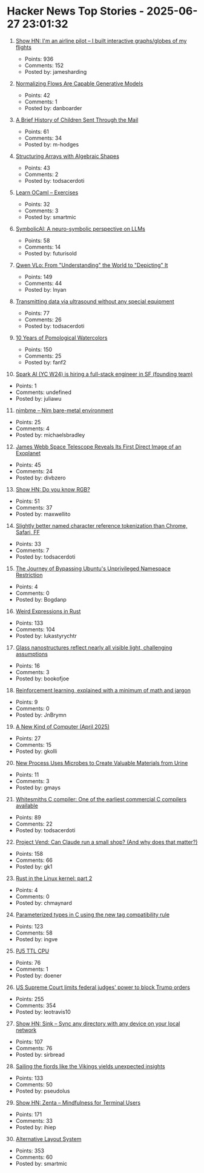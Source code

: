 # Hacker News Top Stories - 2025-06-27 23:01:32

1. [Show HN: I'm an airline pilot – I built interactive graphs/globes of my flights](https://jameshard.ing/pilot)
   - Points: 936
   - Comments: 152
   - Posted by: jamesharding

2. [Normalizing Flows Are Capable Generative Models](https://machinelearning.apple.com/research/normalizing-flows)
   - Points: 42
   - Comments: 1
   - Posted by: danboarder

3. [A Brief History of Children Sent Through the Mail](https://www.smithsonianmag.com/smart-news/brief-history-children-sent-through-mail-180959372/)
   - Points: 61
   - Comments: 34
   - Posted by: m-hodges

4. [Structuring Arrays with Algebraic Shapes](https://dl.acm.org/doi/abs/10.1145/3736112.3736141)
   - Points: 43
   - Comments: 2
   - Posted by: todsacerdoti

5. [Learn OCaml – Exercises](https://ocaml-sf.org/learn-ocaml-public/#activity=exercises)
   - Points: 32
   - Comments: 3
   - Posted by: smartmic

6. [SymbolicAI: A neuro-symbolic perspective on LLMs](https://github.com/ExtensityAI/symbolicai)
   - Points: 58
   - Comments: 14
   - Posted by: futurisold

7. [Qwen VLo: From "Understanding" the World to "Depicting" It](https://qwenlm.github.io/blog/qwen-vlo/)
   - Points: 149
   - Comments: 44
   - Posted by: lnyan

8. [Transmitting data via ultrasound without any special equipment](https://halcy.de/blog/2025/06/27/transmitting-data-via-ultrasound-without-any-special-equipment/)
   - Points: 77
   - Comments: 26
   - Posted by: todsacerdoti

9. [10 Years of Pomological Watercolors](https://parkerhiggins.net/2025/04/10-years-of-pomological-watercolors/)
   - Points: 150
   - Comments: 25
   - Posted by: fanf2

10. [Spark AI (YC W24) is hiring a full-stack engineer in SF (founding team)](https://www.ycombinator.com/companies/spark/jobs/kDeJlPK-software-engineer-full-stack-founding-team)
   - Points: 1
   - Comments: undefined
   - Posted by: juliawu

11. [nimbme – Nim bare-metal environment](https://github.com/mikra01/nimbme)
   - Points: 25
   - Comments: 4
   - Posted by: michaelsbradley

12. [James Webb Space Telescope Reveals Its First Direct Image of an Exoplanet](https://www.smithsonianmag.com/smart-news/james-webb-space-telescope-reveals-its-first-direct-image-discovery-of-an-exoplanet-180986886/)
   - Points: 45
   - Comments: 24
   - Posted by: divbzero

13. [Show HN: Do you know RGB?](https://maxwellito.github.io/do-you-know-rgb/)
   - Points: 51
   - Comments: 37
   - Posted by: maxwellito

14. [Slightly better named character reference tokenization than Chrome, Safari, FF](https://www.ryanliptak.com/blog/better-named-character-reference-tokenization/)
   - Points: 33
   - Comments: 7
   - Posted by: todsacerdoti

15. [The Journey of Bypassing Ubuntu's Unprivileged Namespace Restriction](https://u1f383.github.io/linux/2025/06/26/the-journey-of-bypassing-ubuntus-unprivileged-namespace-restriction.html)
   - Points: 4
   - Comments: 0
   - Posted by: Bogdanp

16. [Weird Expressions in Rust](https://www.wakunguma.com/blog/rust-weird-expr)
   - Points: 133
   - Comments: 104
   - Posted by: lukastyrychtr

17. [Glass nanostructures reflect nearly all visible light, challenging assumptions](https://phys.org/news/2025-06-glass-nanostructures-visible-photonics-assumptions.html)
   - Points: 16
   - Comments: 3
   - Posted by: bookofjoe

18. [Reinforcement learning, explained with a minimum of math and jargon](https://www.understandingai.org/p/reinforcement-learning-explained)
   - Points: 9
   - Comments: 0
   - Posted by: JnBrymn

19. [A New Kind of Computer (April 2025)](https://lightmatter.co/blog/a-new-kind-of-computer/)
   - Points: 27
   - Comments: 15
   - Posted by: gkolli

20. [New Process Uses Microbes to Create Valuable Materials from Urine](https://newscenter.lbl.gov/2025/06/17/new-process-uses-microbes-to-create-valuable-materials-from-urine/)
   - Points: 11
   - Comments: 3
   - Posted by: gmays

21. [Whitesmiths C compiler: One of the earliest commercial C compilers available](https://github.com/hansake/Whitesmiths-C-compiler)
   - Points: 89
   - Comments: 22
   - Posted by: todsacerdoti

22. [Project Vend: Can Claude run a small shop? (And why does that matter?)](https://www.anthropic.com/research/project-vend-1)
   - Points: 158
   - Comments: 66
   - Posted by: gk1

23. [Rust in the Linux kernel: part 2](https://lwn.net/SubscriberLink/1025232/fbb2d90d084368e3/)
   - Points: 4
   - Comments: 0
   - Posted by: chmaynard

24. [Parameterized types in C using the new tag compatibility rule](https://nullprogram.com/blog/2025/06/26/)
   - Points: 123
   - Comments: 58
   - Posted by: ingve

25. [PJ5 TTL CPU](https://pj5cpu.wordpress.com/)
   - Points: 76
   - Comments: 1
   - Posted by: doener

26. [US Supreme Court limits federal judges' power to block Trump orders](https://www.theguardian.com/us-news/2025/jun/27/trump-supreme-court-birthright-citizenship-scotus)
   - Points: 255
   - Comments: 354
   - Posted by: leotravis10

27. [Show HN: Sink – Sync any directory with any device on your local network](https://github.com/sirbread/sink)
   - Points: 107
   - Comments: 76
   - Posted by: sirbread

28. [Sailing the fjords like the Vikings yields unexpected insights](https://arstechnica.com/science/2025/06/this-archaeologist-built-a-replica-boat-to-sail-like-the-vikings/)
   - Points: 133
   - Comments: 50
   - Posted by: pseudolus

29. [Show HN: Zenta – Mindfulness for Terminal Users](https://github.com/e6a5/zenta)
   - Points: 171
   - Comments: 33
   - Posted by: ihiep

30. [Alternative Layout System](https://alternativelayoutsystem.com/scripts/#same-sizer)
   - Points: 353
   - Comments: 60
   - Posted by: smartmic


